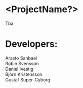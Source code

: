 # <ProjectName?>
Tba
<br />
# Developers:
Arasto Sahbaei <br />
Robin Svensson <br />
Daniel Ivestig <br />
Björn Kristensson <br />
Gustaf Super-Cyborg

